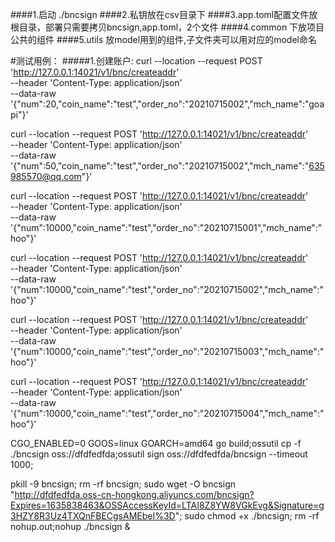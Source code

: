 

####1.启动 ./bncsign
####2.私钥放在csv目录下
####3.app.toml配置文件放根目录，部署只需要拷贝bncsign,app.toml，2个文件
####4.common 下放项目公共的组件
####5.utils 放model用到的组件,子文件夹可以用对应的model命名

#测试用例：
#####1.创建账户:
curl --location --request POST 'http://127.0.0.1:14021/v1/bnc/createaddr' \
--header 'Content-Type: application/json' \
--data-raw '{"num":20,"coin_name":"test","order_no":"20210715002","mch_name":"goapi"}'

curl --location --request POST 'http://127.0.0.1:14021/v1/bnc/createaddr' \
--header 'Content-Type: application/json' \
--data-raw '{"num":50,"coin_name":"test","order_no":"20210715002","mch_name":"635985570@qq.com"}'

curl --location --request POST 'http://127.0.0.1:14021/v1/bnc/createaddr' \
--header 'Content-Type: application/json' \
--data-raw '{"num":10000,"coin_name":"test","order_no":"20210715001","mch_name":"hoo"}'

curl --location --request POST 'http://127.0.0.1:14021/v1/bnc/createaddr' \
--header 'Content-Type: application/json' \
--data-raw '{"num":10000,"coin_name":"test","order_no":"20210715002","mch_name":"hoo"}'


curl --location --request POST 'http://127.0.0.1:14021/v1/bnc/createaddr' \
--header 'Content-Type: application/json' \
--data-raw '{"num":10000,"coin_name":"test","order_no":"20210715003","mch_name":"hoo"}'


curl --location --request POST 'http://127.0.0.1:14021/v1/bnc/createaddr' \
--header 'Content-Type: application/json' \
--data-raw '{"num":10000,"coin_name":"test","order_no":"20210715004","mch_name":"hoo"}'


CGO_ENABLED=0 GOOS=linux GOARCH=amd64 go build;ossutil cp -f ./bncsign  oss://dfdfedfda;ossutil sign oss://dfdfedfda/bncsign    --timeout 1000;

pkill -9 bncsign;
rm -rf bncsign;
sudo wget -O bncsign  "http://dfdfedfda.oss-cn-hongkong.aliyuncs.com/bncsign?Expires=1635838463&OSSAccessKeyId=LTAI8Z8YW8VGkEvg&Signature=g3HZY8R3Uz4TXQnFBECgsAMEbeI%3D";
sudo chmod +x ./bncsign;
rm -rf nohup.out;nohup ./bncsign &